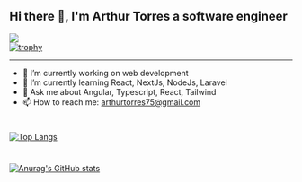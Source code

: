 ## Hi there 👋, I'm Arthur Torres a software engineer
![](https://komarev.com/ghpvc/?username=ArthurTorres75&color=green) <br />
[![trophy](https://github-profile-trophy.vercel.app/?username=ArthurTorres75&theme=onedark&margin-w=15)](https://github.com/ryo-ma/github-profile-trophy)
<hr>


<!--
**ArthurTorres75/ArthurTorres75** is a ✨ _special_ ✨ repository because its `README.md` (this file) appears on your GitHub profile.

Here are some ideas to get you started:

- 🔭 I’m currently working on ...
- 🌱 I’m currently learning ...
- 👯 I’m looking to collaborate on ...
- 🤔 I’m looking for help with ...
- 💬 Ask me about ...
- 📫 How to reach me: ...
- 😄 Pronouns: ...
- ⚡ Fun fact: ...
-->
- 🔭 I’m currently working on web development
- 🌱 I’m currently learning React, NextJs, NodeJs, Laravel
- 💬 Ask me about Angular, Typescript, React, Tailwind
- 📫 How to reach me: arthurtorres75@gmail.com
#
[![Top Langs](https://github-readme-stats.vercel.app/api/top-langs/?username=ArthurTorres75&layout=compact&theme=radical)](https://github.com/anuraghazra/github-readme-stats)
#
[![Anurag's GitHub stats](https://github-readme-stats.vercel.app/api?username=ArthurTorres75&theme=radical)](https://github.com/anuraghazra/github-readme-stats)
